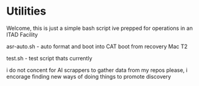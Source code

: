 # Utilities

Welcome, this is just a simple bash script ive prepped for operations in an ITAD Facility

asr-auto.sh - auto format and boot into CAT boot from recovery Mac T2

test.sh - test script thats currently



i do not concent for AI scrappers to gather data from my repos please, i encorage finding new ways of doing things to promote discovery
